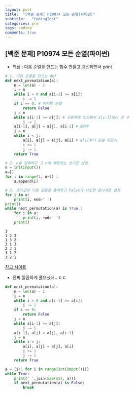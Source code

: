 ```yaml
---
layout: post
title:  "[백준 문제] P10974 모든 순열(파이썬)"
subtitle:   "CodingTest"
categories: pro
tags: coding
comments: true
---
```


## [백준 문제] P10974 모든 순열(파이썬)

- 핵심 : 다음 순열을 만드는 함수 만들고 갱신하면서 print

```python
# 1. 다음 순열을 만드는 def
def next_permutation(a):
    n = len(a) - 1
    i = n
    while i > 0 and a[i-1] >= a[i]:
        i -= 1
    if i == 0: # 마지막 순열
        return False
    j = n
    while a[i-1] >= a[j]: # 오른쪽에 있으면서 a[i-1]보다 큰 수
        j -= 1
    a[i-1], a[j] = a[j], a[i-1] # SWAP
    j = n
    while i < j:
        a[i], a[j] = a[j], a[i] # a[i]부터 순열 뒤집기
        i += 1
        j -= 1
    return True

# 2. n을 입력하고 그 n에 해당하는 초기값 설정
n = int(input())
a=[]
for i in range(1, n+1) :
    a.append(i)

# 3. 초기값과 다음 값들을 출력하고 False가 나오면 끝나게끔 설정
for i in a:
    print(i, end=' ')
print()
while next_permutation(a) is True :
    for i in a:
        print(i, end=' ')
    print()
```

    3
    1 2 3 
    1 3 2 
    2 1 3 
    2 3 1 
    3 1 2 
    3 2 1 

  
  
   
  
[참고 사이트](https://rebas.kr/668)
- 진짜 깔끔하게 풀으셨네.. ㄷㄷ  
  
```python   
def next_permutation(a):
    n = len(a) - 1
    i = n
    while i > 0 and a[i-1] >= a[i]:
        i -= 1
    if i == 0:
        return False
    j = n
    while a[i-1] >= a[j]:
        j -= 1
    a[i-1], a[j] = a[j], a[i-1]
    j = n
    while i < j:
        a[i], a[j] = a[j], a[i]
        i += 1
        j -= 1
    return True

a = [i+1 for i in range(int(input()))]
while True:
    print(' '.join(map(str, a)))
    if next_permutation(a) is False:
        break
```
